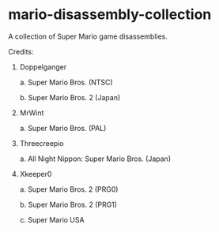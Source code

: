# mario-disassembly-collection
A collection of Super Mario game disassemblies.

Credits:

1. Doppelganger
   
   a. Super Mario Bros. (NTSC)
   
   b. Super Mario Bros. 2 (Japan)

2. MrWint
   
   a. Super Mario Bros. (PAL)

3. Threecreepio
   
   a. All Night Nippon: Super Mario Bros. (Japan)

4. Xkeeper0
   
   a. Super Mario Bros. 2 (PRG0)

   b. Super Mario Bros. 2 (PRG1)

   c. Super Mario USA

   
